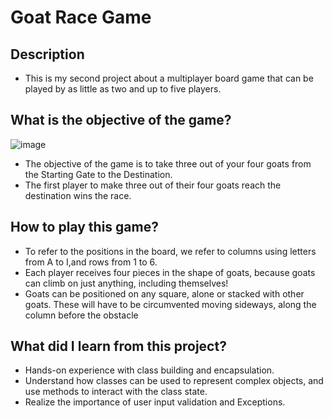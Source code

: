# Goat Race Game
## Description
- This is my second project about a multiplayer board game that can be played by as little as two and up to five players. 

## What is the objective of the game?
![image](https://user-images.githubusercontent.com/132872972/236985258-cbb42db4-59f6-4d40-ac90-8255b09de03a.png)
- The objective of the game is to take three out of your four goats from the Starting Gate to the Destination.  
- The first player to make three out of their four goats reach the destination wins the race.

## How to play this game?
- To refer to the positions in the board, we refer to columns using letters from A to I,and rows from 1 to 6.
- Each player receives four pieces in the shape of goats, because goats can climb on just anything, including themselves! 
- Goats can be positioned on any square, alone or stacked with other goats. These will have to be circumvented moving sideways, along the column before the obstacle

## What did I learn from this project?
- Hands-on experience with class building and encapsulation.
- Understand how classes can be used to represent complex objects, and use methods to interact with the class state.
- Realize the importance of user input validation and Exceptions.
